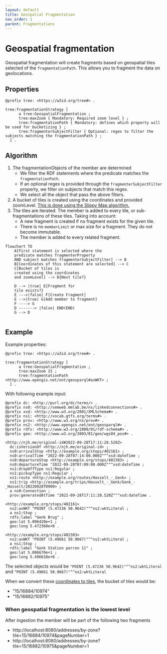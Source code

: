 ```yaml
---
layout: default
title: Geospatial Fragmentation
nav_order: 1
parent: Fragmentations
---
```


# Geospatial fragmentation

Geospatial fragmentation will create fragments based on geospatial tiles selected of the `fragmentationPath`.
This allows you to fragment the data on geolocations.

## Properties

  ```turtle
  @prefix tree: <https://w3id.org/tree#> .
  
  tree:fragmentationStrategy [
        a tree:GeospatialFragmentation ;
        tree:maxZoom { Mandatory: Required zoom level } ;
        tree:fragmentationPath { Mandatory: defines which property will be used for bucketizing } ;
        tree:fragmenterSubjectFilter { Optional: regex to filter the subjects matching the fragmentationPath } ;
    ] .
  ```

## Algorithm

1. The fragmentationObjects of the member are determined
    - We filter the RDF statements where the predicate matches the `fragmentationPath`.
    - If an optional regex is provided through the `fragmenterSubjectFilter` property, we filter on subjects that match this regex.
    - We select all the object that pass the above filters.
2. A bucket of tiles is created using the coordinates and provided zoomLevel. [This is done using the Slippy Map algorithm.](https://wiki.openstreetmap.org/wiki/Slippy_map)
3. The tiles are iterated. The member is added to every tile, or sub-fragmentations of these tiles. Taking into account:
    - A new fragment is created if no fragment exists for the given tile.
    - There is no `memberLimit` or max size for a fragment. They do not become immutable.
    - The member is added to every related fragment.

````mermaid
flowchart TD
    A[First statement is selected where the 
    predicate matches fragmenterProperty 
    AND subject matches fragmenterSubjectFilter] --> B
    B[Coordinates of this statement are selected] --> C
    C[Bucket of tiles is
    created using the coordinates 
    and zoomLevel] --> D{Next tile?}
    
    D --> |true| E{Fragment for 
    tile exists?}
    E --->|false| F[Create Fragment]
    E -->|true| G[Add member to fragment]
    F ----> G
    D -------> |false| END(END)
    G --> D
  
````
## Example

Example properties:

  ```turtle
  @prefix tree: <https://w3id.org/tree#> .
  
  tree:fragmentationStrategy [
        a tree:GeospatialFragmentation ;
        tree:maxZoom 15 ;
        tree:fragmentationPath <http://www.opengis.net/ont/geosparql#asWKT> ;
    ] .
  ```

With following example input:

```turtle
@prefix dc: <http://purl.org/dc/terms/> .
@prefix ns0: <http://semweb.mmlab.be/ns/linkedconnections#> .
@prefix xsd: <http://www.w3.org/2001/XMLSchema#> .
@prefix ns1: <http://vocab.gtfs.org/terms#> .
@prefix prov: <http://www.w3.org/ns/prov#> .
@prefix ns2: <http://www.opengis.net/ont/geosparql#> .
@prefix rdfs: <http://www.w3.org/2000/01/rdf-schema#> .
@prefix geo: <http://www.w3.org/2003/01/geo/wgs84_pos#> .

<http://njh.me/original-id#2022-09-28T17:11:28.520Z>
  dc:isVersionOf <http://njh.me/original-id> ;
  ns0:arrivalStop <http://example.org/stops/402161> ;
  ns0:arrivalTime "2022-09-28T07:14:00.000Z"^^xsd:dateTime ;
  ns0:departureStop <http://example.org/stops/402303> ;
  ns0:departureTime "2022-09-28T07:09:00.000Z"^^xsd:dateTime ;
  ns1:dropOffType ns1:Regular ;
  ns1:pickupType ns1:Regular ;
  ns1:route <http://example.org/routes/Hasselt_-_Genk> ;
  ns1:trip <http://example.org/trips/Hasselt_-_Genk/Genk_-_Hasselt/20220928T0909> ;
  a ns0:Connection ;
  prov:generatedAtTime "2022-09-28T17:11:28.520Z"^^xsd:dateTime .

<http://example.org/stops/402161>
  ns2:asWKT "POINT (5.47236 50.9642)"^^ns2:wktLiteral ;
  a ns1:Stop ;
  rdfs:label "Genk Brug" ;
  geo:lat 5.096420e+1 ;
  geo:long 5.472360e+0 .

<http://example.org/stops/402303>
  ns2:asWKT "POINT (5.49661 50.9667)"^^ns2:wktLiteral ;
  a ns1:Stop ;
  rdfs:label "Genk Station perron 11" ;
  geo:lat 5.096670e+1 ;
  geo:long 5.496610e+0 .
```

The selected objects would be `"POINT (5.47236 50.9642)"^^ns2:wktLiteral` and `"POINT (5.49661 50.9667)"^^ns2:wktLiteral`

When we convert these [coordinates to tiles](https://wiki.openstreetmap.org/wiki/Slippy_map_tilenames#Lon..2Flat._to_tile_numbers_2), the bucket of tiles would be:
- "15/16884/10974"
- "15/16882/10975"

### When geospatial fragmentation is the lowest level

After ingestion the member will be part of the following two fragments
- http://localhost:8080/addresses/by-zone?tile=15/16884/10974&pageNumber=1
- http://localhost:8080/addresses/by-zone?tile=15/16882/10975&pageNumber=1
